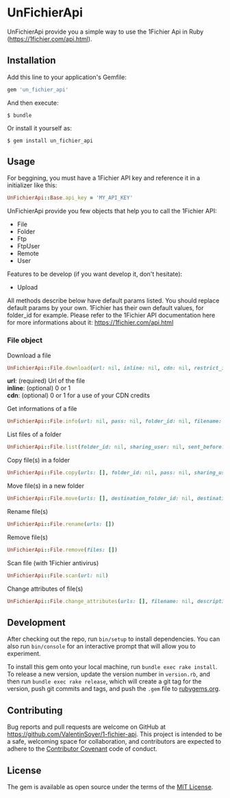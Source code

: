 # UnFichierApi

UnFichierApi provide you a simple way to use the 1Fichier Api in Ruby (https://1fichier.com/api.html).

## Installation

Add this line to your application's Gemfile:

```ruby
gem 'un_fichier_api'
```

And then execute:

    $ bundle

Or install it yourself as:

    $ gem install un_fichier_api

## Usage

For beggining, you must have a 1Fichier API key and reference it in a initializer like this:

```ruby
UnFichierApi::Base.api_key = 'MY_API_KEY'
```

UnFichierApi provide you few objects that help you to call the 1Fichier API:
- File
- Folder
- Ftp
- FtpUser
- Remote
- User

Features to be develop (if you want develop it, don't hesitate):
- Upload

All methods describe below have default params listed. You should replace default params by your own. 1Fichier has their own default values, for folder_id for example. Please refer to the 1Fichier API documentation here for more informations about it: https://1fichier.com/api.html

### File object

Download a file
```ruby
UnFichierApi::File.download(url: nil, inline: nil, cdn: nil, restrict_ip: nil, single: nil, pass: nil, no_ssl: nil, folder_id: nil, filename: nil, sharing_user: nil)
```
**url**: (required) Url of the file   
**inline**: (optional) 0 or 1   
**cdn**: (optional) 0 or 1 for a use of your CDN credits   


Get informations of a file
```ruby
UnFichierApi::File.info(url: nil, pass: nil, folder_id: nil, filename: nil, sharing_user: nil)
```

List files of a folder
```ruby
UnFichierApi::File.list(folder_id: nil, sharing_user: nil, sent_before: nil, sent_after: nil)
```

Copy file(s) in a folder
```ruby
UnFichierApi::File.copy(urls: [], folder_id: nil, pass: nil, sharing_user: nil, rename: nil)
```

Move file(s) in a new folder
```ruby
UnFichierApi::File.move(urls: [], destination_folder_id: nil, destination_user: nil, rename: nil)
```

Rename file(s)
```ruby
UnFichierApi::File.rename(urls: [])
```

Remove file(s)
```ruby
UnFichierApi::File.remove(files: [])
```

Scan file (with 1Fichier antivirus)
```ruby
UnFichierApi::File.scan(url: nil)
```

Change attributes of file(s)
```ruby
UnFichierApi::File.change_attributes(urls: [], filename: nil, description: nil, pass: nil, no_ssl: nil, inline: nil, cdn: nil, acl: { ip: [], country: [], email: [], premium: nil })
```

## Development

After checking out the repo, run `bin/setup` to install dependencies. You can also run `bin/console` for an interactive prompt that will allow you to experiment.

To install this gem onto your local machine, run `bundle exec rake install`. To release a new version, update the version number in `version.rb`, and then run `bundle exec rake release`, which will create a git tag for the version, push git commits and tags, and push the `.gem` file to [rubygems.org](https://rubygems.org).

## Contributing

Bug reports and pull requests are welcome on GitHub at https://github.com/ValentinSoyer/1-fichier-api. This project is intended to be a safe, welcoming space for collaboration, and contributors are expected to adhere to the [Contributor Covenant](http://contributor-covenant.org) code of conduct.

## License

The gem is available as open source under the terms of the [MIT License](https://opensource.org/licenses/MIT).
